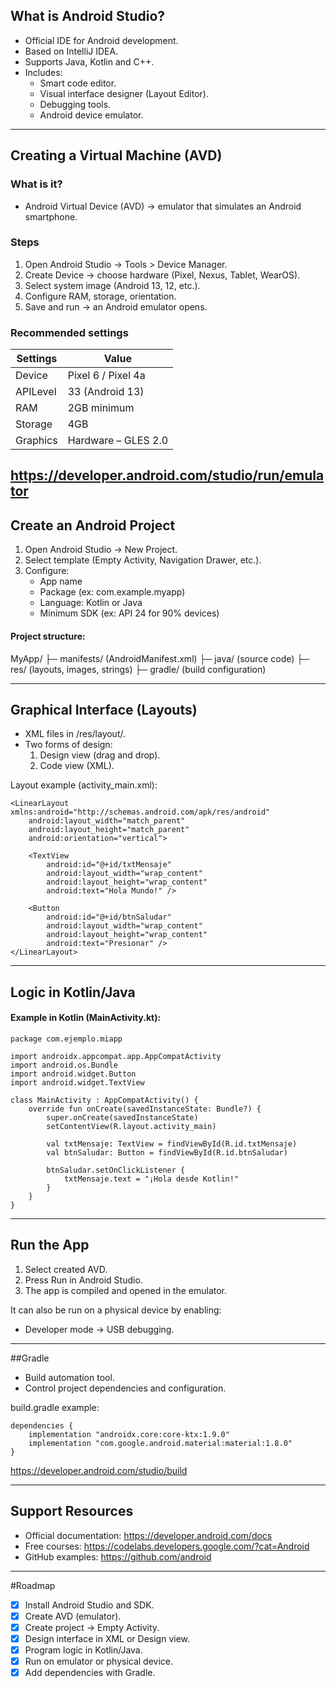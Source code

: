 ## What is Android Studio?
- Official IDE for Android development.  
- Based on IntelliJ IDEA.  
- Supports Java, Kotlin and C++.  
- Includes:
  - Smart code editor.  
  - Visual interface designer (Layout Editor).  
  - Debugging tools.  
  - Android device emulator.  
---
## Creating a Virtual Machine (AVD)

### What is it?
- Android Virtual Device (AVD) → emulator that simulates an Android smartphone.  

### Steps
1. Open Android Studio → Tools > Device Manager.  
2. Create Device → choose hardware (Pixel, Nexus, Tablet, WearOS).  
3. Select system image (Android 13, 12, etc.).  
4. Configure RAM, storage, orientation.  
5. Save and run → an Android emulator opens.  

### Recommended settings
| Settings | Value |
|---------------|-------|
| Device | Pixel 6 / Pixel 4a |
| APILevel | 33 (Android 13) |
| RAM | 2GB minimum |
| Storage | 4GB |
| Graphics | Hardware – GLES 2.0 |

 https://developer.android.com/studio/run/emulator
---

## Create an Android Project

1. Open Android Studio → New Project.  
2. Select template (Empty Activity, Navigation Drawer, etc.).  
3. Configure:
   - App name  
   - Package (ex: com.example.myapp)  
   - Language: Kotlin or Java  
   - Minimum SDK (ex: API 24 for 90% devices)  

#### Project structure:
MyApp/
 ├─ manifests/ (AndroidManifest.xml)
 ├─ java/ (source code)
 ├─ res/ (layouts, images, strings)
 ├─ gradle/ (build configuration)
 
---

## Graphical Interface (Layouts)

- XML files in /res/layout/.  
- Two forms of design:
  1. Design view (drag and drop).  
  2. Code view (XML).  

Layout example (activity_main.xml):

```
<LinearLayout xmlns:android="http://schemas.android.com/apk/res/android"
    android:layout_width="match_parent"
    android:layout_height="match_parent"
    android:orientation="vertical">

    <TextView
        android:id="@+id/txtMensaje"
        android:layout_width="wrap_content"
        android:layout_height="wrap_content"
        android:text="Hola Mundo!" />

    <Button
        android:id="@+id/btnSaludar"
        android:layout_width="wrap_content"
        android:layout_height="wrap_content"
        android:text="Presionar" />
</LinearLayout>
```


---

## Logic in Kotlin/Java

#### Example in Kotlin (MainActivity.kt):


```
package com.ejemplo.miapp

import androidx.appcompat.app.AppCompatActivity
import android.os.Bundle
import android.widget.Button
import android.widget.TextView

class MainActivity : AppCompatActivity() {
    override fun onCreate(savedInstanceState: Bundle?) {
        super.onCreate(savedInstanceState)
        setContentView(R.layout.activity_main)

        val txtMensaje: TextView = findViewById(R.id.txtMensaje)
        val btnSaludar: Button = findViewById(R.id.btnSaludar)

        btnSaludar.setOnClickListener {
            txtMensaje.text = "¡Hola desde Kotlin!"
        }
    }
}
```

---

## Run the App
1. Select created AVD.  
2. Press Run in Android Studio.  
3. The app is compiled and opened in the emulator.  

It can also be run on a physical device by enabling:  
- Developer mode → USB debugging.  

---

##Gradle
- Build automation tool.  
- Control project dependencies and configuration.  

build.gradle example:

```
dependencies {
    implementation "androidx.core:core-ktx:1.9.0"
    implementation "com.google.android.material:material:1.8.0"
}
```

https://developer.android.com/studio/build

---

## Support Resources

- Official documentation: https://developer.android.com/docs  
- Free courses: https://codelabs.developers.google.com/?cat=Android  
- GitHub examples: https://github.com/android  

---

#Roadmap

- [x] Install Android Studio and SDK.  
- [x] Create AVD (emulator).  
- [x] Create project → Empty Activity.  
- [x] Design interface in XML or Design view.  
- [x] Program logic in Kotlin/Java.  
- [x] Run on emulator or physical device.  
- [x] Add dependencies with Gradle.